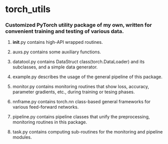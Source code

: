 # torch_utils

### Customized PyTorch utility package of my own, written for convenient training and testing of various data.

1. __init__.py contains high-API wrapped routines.

2. auxs.py contains some auxiliary functions.

3. datatool.py contains DataStruct class(torch.DataLoader) and its subclasses, and a simple data generator.

4. example.py describes the usage of the general pipeline of this package.

5. monitor.py contains monitoring routines that show loss, accuracy, parameter gradients, etc., during training or tesing phases.

6. nnframe.py contains torch.nn class-based general frameworks for various feed-forward networks.

7. pipeline.py contains pipeline classes that unify the preprocessing, monitoring routines in this package.

7. task.py contains computing sub-routines for the monitoring and pipeline modules.
